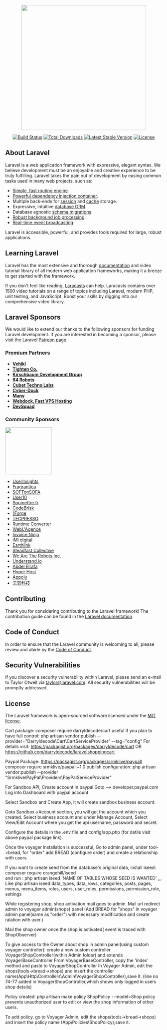 <p align="center"><img src="https://res.cloudinary.com/dtfbvvkyp/image/upload/v1566331377/laravel-logolockup-cmyk-red.svg" width="400"></p>

<p align="center">
<a href="https://travis-ci.org/laravel/framework"><img src="https://travis-ci.org/laravel/framework.svg" alt="Build Status"></a>
<a href="https://packagist.org/packages/laravel/framework"><img src="https://poser.pugx.org/laravel/framework/d/total.svg" alt="Total Downloads"></a>
<a href="https://packagist.org/packages/laravel/framework"><img src="https://poser.pugx.org/laravel/framework/v/stable.svg" alt="Latest Stable Version"></a>
<a href="https://packagist.org/packages/laravel/framework"><img src="https://poser.pugx.org/laravel/framework/license.svg" alt="License"></a>
</p>

## About Laravel

Laravel is a web application framework with expressive, elegant syntax. We believe development must be an enjoyable and creative experience to be truly fulfilling. Laravel takes the pain out of development by easing common tasks used in many web projects, such as:

- [Simple, fast routing engine](https://laravel.com/docs/routing).
- [Powerful dependency injection container](https://laravel.com/docs/container).
- Multiple back-ends for [session](https://laravel.com/docs/session) and [cache](https://laravel.com/docs/cache) storage.
- Expressive, intuitive [database ORM](https://laravel.com/docs/eloquent).
- Database agnostic [schema migrations](https://laravel.com/docs/migrations).
- [Robust background job processing](https://laravel.com/docs/queues).
- [Real-time event broadcasting](https://laravel.com/docs/broadcasting).

Laravel is accessible, powerful, and provides tools required for large, robust applications.

## Learning Laravel

Laravel has the most extensive and thorough [documentation](https://laravel.com/docs) and video tutorial library of all modern web application frameworks, making it a breeze to get started with the framework.

If you don't feel like reading, [Laracasts](https://laracasts.com) can help. Laracasts contains over 1500 video tutorials on a range of topics including Laravel, modern PHP, unit testing, and JavaScript. Boost your skills by digging into our comprehensive video library.

## Laravel Sponsors

We would like to extend our thanks to the following sponsors for funding Laravel development. If you are interested in becoming a sponsor, please visit the Laravel [Patreon page](https://patreon.com/taylorotwell).

### Premium Partners

- **[Vehikl](https://vehikl.com/)**
- **[Tighten Co.](https://tighten.co)**
- **[Kirschbaum Development Group](https://kirschbaumdevelopment.com)**
- **[64 Robots](https://64robots.com)**
- **[Cubet Techno Labs](https://cubettech.com)**
- **[Cyber-Duck](https://cyber-duck.co.uk)**
- **[Many](https://www.many.co.uk)**
- **[Webdock, Fast VPS Hosting](https://www.webdock.io/en)**
- **[DevSquad](https://devsquad.com)**

### Community Sponsors

<a href="https://op.gg"><img src="http://opgg-static.akamaized.net/icon/t.rectangle.png" width="150"></a>

- [UserInsights](https://userinsights.com)
- [Fragrantica](https://www.fragrantica.com)
- [SOFTonSOFA](https://softonsofa.com/)
- [User10](https://user10.com)
- [Soumettre.fr](https://soumettre.fr/)
- [CodeBrisk](https://codebrisk.com)
- [1Forge](https://1forge.com)
- [TECPRESSO](https://tecpresso.co.jp/)
- [Runtime Converter](http://runtimeconverter.com/)
- [WebL'Agence](https://weblagence.com/)
- [Invoice Ninja](https://www.invoiceninja.com)
- [iMi digital](https://www.imi-digital.de/)
- [Earthlink](https://www.earthlink.ro/)
- [Steadfast Collective](https://steadfastcollective.com/)
- [We Are The Robots Inc.](https://watr.mx/)
- [Understand.io](https://www.understand.io/)
- [Abdel Elrafa](https://abdelelrafa.com)
- [Hyper Host](https://hyper.host)
- [Appoly](https://www.appoly.co.uk)
- [云软科技](http://www.yunruan.ltd/)

## Contributing

Thank you for considering contributing to the Laravel framework! The contribution guide can be found in the [Laravel documentation](https://laravel.com/docs/contributions).

## Code of Conduct

In order to ensure that the Laravel community is welcoming to all, please review and abide by the [Code of Conduct](https://laravel.com/docs/contributions#code-of-conduct).

## Security Vulnerabilities

If you discover a security vulnerability within Laravel, please send an e-mail to Taylor Otwell via [taylor@laravel.com](mailto:taylor@laravel.com). All security vulnerabilities will be promptly addressed.

## License

The Laravel framework is open-sourced software licensed under the [MIT license](https://opensource.org/licenses/MIT).


Cart package:
    composer require darryldecode/cart
useful if you plan to have full control:
    php artisan vendor:publish --provider="Darryldecode\Cart\CartServiceProvider" --tag="config"
For details visit: https://packagist.org/packages/darryldecode/cart 
                                    OR
                    https://github.com/darryldecode/laravelshoppingcart

Paypal Package:  (https://packagist.org/packages/srmklive/paypal)
    composer require srmklive/paypal:~1.0
publish configuration:
    php artisan vendor:publish --provider "Srmklive\PayPal\Providers\PayPalServiceProvider"

For Sandbox API,
Create account in paypal
Goto --> developer.paypal.com
Log into Dashboard with paypal account

Select Sandbox and Create App, it will create sandbox business account.

Goto Sandbox->Account section,
you will get the account which you created.
Select business account and under Manage Account, Select View/Edit Account
where you get the api username, password and secret.

Configure the details in the .env file and config/app.php (for detils visit above paypal package link).


Once the voyager installation is successful,
Go to admin panel, under tool->bread, for "order" add BREAD (configure order) and create a relationship with users.

If you want to create seed from the database's original data, install iseed:
    composer require orangehill/iseed   
and run :
    php artisan iseed 'NAME OF TABLES WHOSE SEED IS WANTED' ,,,  Like
    php artisan iseed data_types, data_rows, categories, posts, pages, menus, menu_items, roles, users, user_roles, permissions, permission_role, settings 

While registering shop, shop activation mail goes to admin.
Mail url redirect admin to voyager admin(shops) panel
(Add BREAD for "shops" in voyager admin panel(same as "order") with necessary modification and create ralation with user.)

Mail the shop owner once the shop is activated( event is traced with ShopObserver)

To give access to the Owner about shop in admin panel(using custom voyager controller):
    create a new custom controller VoyagerShopController(within Admin folder) and extends VoyagerBaseController
    From VoyagerBaseController, copy the 'index' method and paste to VoyagerShopController
    In Voyager Admin, edit the shops(tools->bread->shops) and insert the controller name(App\Http\Controllers\Admin\VoyagerShopController),save it.
    (line no 74-77 added in VoyagerShopController,which shows only logged in users shop details)

Policy created:
    php artisan make:policy ShopPolicy --model=Shop
policy prevents unauthorized user to edit or view the shop information of other users.

To add policy, go to Voyager Admin, edit the shops(tools->bread->shops) and insert the policy name
(App\Policies\ShopPolicy),save it.
